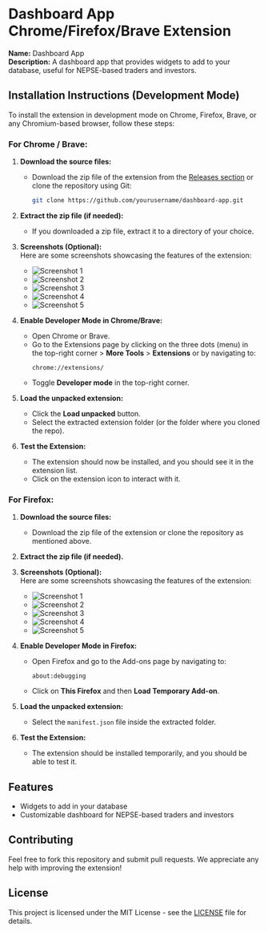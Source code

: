 # Dashboard App Chrome/Firefox/Brave Extension

**Name:** Dashboard App  
**Description:** A dashboard app that provides widgets to add to your database, useful for NEPSE-based traders and investors.

## Installation Instructions (Development Mode)

To install the extension in development mode on Chrome, Firefox, Brave, or any Chromium-based browser, follow these steps:

### For Chrome / Brave:

1. **Download the source files:**  
   - Download the zip file of the extension from the [Releases section](#) or clone the repository using Git:  
     ```bash
     git clone https://github.com/yourusername/dashboard-app.git
     ```

2. **Extract the zip file (if needed):**  
   - If you downloaded a zip file, extract it to a directory of your choice.

3. **Screenshots (Optional):**  
   Here are some screenshots showcasing the features of the extension:
   - ![Screenshot 1](./screenshots/1.png)
   - ![Screenshot 2](./screenshots/2.png)
   - ![Screenshot 3](./screenshots/3.png)
   - ![Screenshot 4](./screenshots/4.png)
   - ![Screenshot 5](./screenshots/5.png)

4. **Enable Developer Mode in Chrome/Brave:**
   - Open Chrome or Brave.
   - Go to the Extensions page by clicking on the three dots (menu) in the top-right corner > **More Tools** > **Extensions** or by navigating to:  
     ```
     chrome://extensions/
     ```
   - Toggle **Developer mode** in the top-right corner.

5. **Load the unpacked extension:**
   - Click the **Load unpacked** button.
   - Select the extracted extension folder (or the folder where you cloned the repo).

6. **Test the Extension:**
   - The extension should now be installed, and you should see it in the extension list.
   - Click on the extension icon to interact with it.

### For Firefox:

1. **Download the source files:**  
   - Download the zip file of the extension or clone the repository as mentioned above.

2. **Extract the zip file (if needed).**

3. **Screenshots (Optional):**  
   Here are some screenshots showcasing the features of the extension:
   - ![Screenshot 1](./screenshots/1.png)
   - ![Screenshot 2](./screenshots/2.png)
   - ![Screenshot 3](./screenshots/3.png)
   - ![Screenshot 4](./screenshots/4.png)
   - ![Screenshot 5](./screenshots/5.png)

4. **Enable Developer Mode in Firefox:**
   - Open Firefox and go to the Add-ons page by navigating to:  
     ```
     about:debugging
     ```
   - Click on **This Firefox** and then **Load Temporary Add-on**.

5. **Load the unpacked extension:**
   - Select the `manifest.json` file inside the extracted folder.

6. **Test the Extension:**
   - The extension should be installed temporarily, and you should be able to test it.

## Features
- Widgets to add in your database
- Customizable dashboard for NEPSE-based traders and investors

## Contributing
Feel free to fork this repository and submit pull requests. We appreciate any help with improving the extension!

## License
This project is licensed under the MIT License - see the [LICENSE](./LICENSE) file for details.
